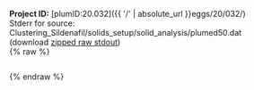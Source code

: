 **Project ID:** [plumID:20.032]({{ '/' | absolute_url }}eggs/20/032/)  
Stderr for source:  Clustering_Sildenafil/solids_setup/solid_analysis/plumed50.dat   
(download [zipped raw stdout](plumed50.dat.plumed.stdout.txt.zip))  
{% raw %}
<pre>
</pre>
{% endraw %}
